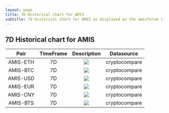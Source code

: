 ```yaml
---
layout: page
title: 7D Historical chart for AMIS 
subtitle: 7d Historical chart for AMIS as displayed on the amisforum live
---
```


## 7D Historical chart for AMIS

| Pair | TimeFrame | Description | Datasource |
|:-------------:|:-------------:|:-------------:|:-------------:|   
| AMIS-ETH | 7D | <img src="https://cryptohistory.org/charts/candlestick/amis-eth/7d/svg?risingColor=FE8534&fallingColor=00BAE9"> | cryptocompare |
| AMIS-BTC | 7D | <img src="https://cryptohistory.org/charts/candlestick/amis-btc/7d/svg?risingColor=FE8534&fallingColor=00BAE9"> | cryptocompare |
| AMIS-USD | 7D |<img src="https://cryptohistory.org/charts/candlestick/amis-usd/7d/svg?risingColor=FE8534&fallingColor=00BAE9"> | cryptocompare |
| AMIS-EUR | 7D |<img src="https://cryptohistory.org/charts/candlestick/amis-eur/7d/svg?risingColor=FE8534&fallingColor=00BAE9"> | cryptocompare |
| AMIS-CNY | 7D | <img src="https://cryptohistory.org/charts/candlestick/amis-cny/7d/svg?risingColor=FE8534&fallingColor=00BAE9"> | cryptocompare |
| AMIS-BTS | 7D | <img src="https://cryptohistory.org/charts/candlestick/amis-bts/7d/svg?risingColor=FE8534&fallingColor=00BAE9"> | cryptocompare |
